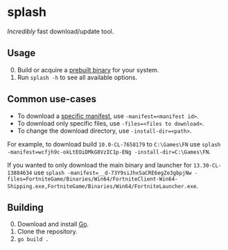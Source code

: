 # splash
_Incredibly_ fast download/update tool.

## Usage
0. Build or acquire a [prebuilt binary](https://github.com/polynite/splash/releases) for your system.
1. Run `splash -h` to see all available options.

## Common use-cases
* To download a [specific manifest](https://github.com/polynite/fn-releases), use `-manifest=<manifest id>`.
* To download only specific files, use `-files=<files to download>`.
* To change the download directory, use `-install-dir=<path>`.

For example, to download build `10.0-CL-7658179` to `C:\Games\FN` use `splash -manifest=wcfjh9c-okLtEOiDMkG8VzIC1p-ENg -install-dir=C:\Games\FN`.  

If you wanted to only download the main binary and launcher for `13.30-CL-13884634` use `splash -manifest=__d-73Y9siJhxSaCRE6egZe3gbpjNw -files=FortniteGame/Binaries/Win64/FortniteClient-Win64-Shipping.exe,FortniteGame/Binaries/Win64/FortniteLauncher.exe`.

## Building
0. Download and install [Go](https://golang.org/dl/).
1. Clone the repository.
2. `go build .`
